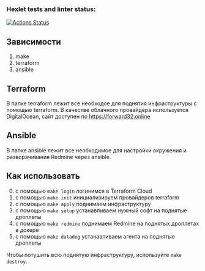 ### Hexlet tests and linter status:
[![Actions Status](https://github.com/forward32/devops-for-programmers-project-77/actions/workflows/hexlet-check.yml/badge.svg)](https://github.com/forward32/devops-for-programmers-project-77/actions)

## Зависимости
1) make
2) terraform
3) ansible

## Terraform
В папке terraform лежит все необходое для поднятия инфраструктуры с помощью terraform. В качестве облачного провайдера используется DigitalOcean, сайт доступен по https://forward32.online

## Ansible
В папке ansible лежит все необходимое для настройки окружения и разворачивания Redmine через ansible.

## Как использовать
0) с помощью `make login` логинимся в Terraform Cloud
1) с помощью `make init` инициализируем провайдеров terraform
2) с помощью `make apply` поднимаем инфраструктуру
3) с помощью `make setup` устанавливаем нужный софт на поднятые дроплеты
4) с помощью `make redmine` поднимаем Redmine на поднятых дроплетах в докере
5) с помощью `make datadog` устанавливаем агента на поднятые дроплеты

Чтобы потушить всю поднятую инфраструктуру, используйте `make destroy`.
